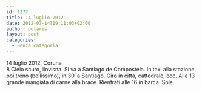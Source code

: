 ```yaml
---
id: 1272
title: 14 luglio 2012
date: 2012-07-14T19:11:03+02:00
author: polaris
layout: post
categories:
  - Senza categoria
---
```

14 luglio 2012, Coruna  
8 Cielo scuro, llovisna. Si va a Santiago de Compostela. In taxi alla stazione, poi treno (bellissimo), in 30&#8242; a Santiago. Giro in città, cattedrale, ecc. Alle 13 grande mangiata di carne alla brace. Rientrati alle 16 in barca. Sole.